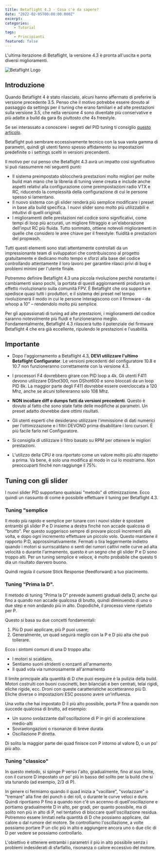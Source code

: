 ```yaml
---
title: Betaflight 4.3 - Cosa c'è da sapere?
date: "2022-02-05T00:00:00.000Z"
excerpt: 
categories:
    - Tutorial
tags: 
    - Principianti
featured: false
---
```


L'ultima iterazione di Betaflight, la versione 4.3 è pronta all'uscita e porta diversi miglioramenti.

![Betaflight Logo](/assets/betaflight-4-3/bf_logo.png)

## Introduzione

Quando Betaflight 4 è stato rilasciato, alcuni hanno affermato di preferire la versione precedente 3.5. Penso che il motivo potrebbe essere dovuto al passaggio da settings per il tuning che erano familiari e ad alte prestazioni sulla versione 3.5, che nella versione 4 sono diventate più conservative e più adatte a build da gara 6s piuttosto che 4s freestyle.

Se sei interassato a conoscere i segreti del PID tuning ti consiglio [questo articolo](https://lucafpv.com/come-tunare-pid). 

Betaflight può sembrare eccessivamente tecnico con la sua vasta gamma di parametri, quindi gli utenti fanno spesso affidamento su impostazioni predefinite o i settings scelti in versioni precendenti. 

Il motivo per cui penso che Betaflight 4.3 avrà un impatto così significativo si può riassumenre nei seguenti punti:

* Il sistema preimpostato sbloccherà prestazioni molto migliori per molte build man mano che la libreria di tuning viene creata e include anche aspetti relativi alla configurazione come preimpostazioni radio VTX e RC, riducendo la complessità della configurazione di cui le persone spesso si lamentano.
* Il nuovo sistema con gli slider renderà più semplice modificare i preset in base alla build specifica. I nuovi slider sono molto più utilizzabili e intuitivi di quelli originali.
* I miglioramenti delle prestazioni nel codice sono significativi, come tempi di loop più accurati, un migliore filtraggio e un'elaborazione dell'input RC più fluida. Tutto sommato, ottiene notevoli miglioramenti in quelle che considero le aree chiave per il freestyle: fluidità e prestazioni del propwash.

Tutti questi elementi sono stati attentamente controllati da un impressionante team di sviluppatori che contribuiscono al progetto gratuitamente e dedicano molto tempo e sforzi alla base del codice controllando attentamente il loro lavoro per garantire rilasci privi di bug e problemi minimi per l'utente finale.

Potremmo definire Betaflight 4.3 una piccola rivoluzione perché nonstante i cambiamenti siano pochi, la portata di questi aggiornamenti produrrà un effetto rivoluzionario sulla comunità FPV. È Betaflight che ora supporta e spedisce quasi tutti i produttori, e il sistema dei preset nel tempo rivoluzionerà il modo in cui le persone interagiscono con il firmware – da whoop a 10” – rendendolo molto più semplice.

Per gli appassionati di tuning ad alte prestazioni, i miglioramenti del codice saranno notevolmente più fluidi e funzioneranno meglio. Fondamentalmente, Betaflight 4.3 rilascerà tutto il potenziale del firmware Betaflight 4 che era già eccellente, ripulendo le prestazioni e l'usabilità.

## Importante

- Dopo l'aggiornamento a Betaflight 4.3, **DEVI utilizzare l'ultimo Betaflight Configurator**. Le versioni precedenti del configuratore 10.8 e 10.7 non funzioneranno correttamente con la versione 4.3.

- I processori F4 dovrebbero girare con PID loop a 4k. Gli utenti F411 devono utilizzare DShot300, non DShot600 e sono bloccati da un loop PID 8k. La maggior parte degli F411 dovrebbe essere overcloccata a 120 Mhz, anche se alcuni tollereranno solo 108 Mhz.

- **NON incollare diff o dumps fatti da versioni precedenti**. Questo è dovuto al fatto che sono state fatte delle modifiche ai parametri. Un preset adatto dovrebbe dare ottimi risultati.

- Gli utenti esperti che desiderano utilizzare l'immissione di dati numerici per l'ottimizzazione e i filtri DEVONO prima disabilitare i loro cursori. È più facile farlo nel Configuratore.

- Si consiglia di utilizzare il filtro basato su RPM per ottenere le migliori prestazioni. 

- L'utilizzo della CPU è ora riportato come un valore molto più alto rispetto a prima. Va bene, è solo una modifica al modo in cui lo mostriamo. Non preoccuparti finché non raggiunge il 75%.


## Tuning con gli slider

I nuovi slider PID supportano qualsiasi "metodo" di ottimizzazione. Ecco quindi un riassunto di come è possibile effettuare il tuning per Betaflight 4.3.

### Tuning "semplice
Il modo più rapido e semplice per tunare con i nuovi slider è spostare entrambi gli slider P e D insieme a destra finché non accade qualcosa di "brutto". Per questo suggerisco sempre di provare piccoli incrementi alla volta, e dopo ogni incremento effettuare un piccolo volo. Questo mantiene il rapporto P:D, approssimativamente. Fermati o tira leggermente indietro quando i motori si surriscaldano o senti dei rumori cattivi nelle curve ad alta velocità o durante l'armamento, questo è un segno che gli slider P e D sono troppo alti. Per un tuning semplice e veloce, è molto probabile che questo ti dia un risultato davvero buono.

Quindi regola il cursore Stick Response (feedforward) a tuo piacimento.

### Tuning "Prima la D".
Il metodo di tuning "Prima la D" prevede aumenti graduali della D, anche qui fino a quando non accade qualcosa di brutto, quindi diminuendo di uno o due step e non andando più in alto. Dopodiché, il processo viene ripetuto per P.

Questo si basa su due concetti fondamentali:

1. Più D puoi applicare, più P puoi usare;
2. Generalmente, un quad seguirà meglio con la P e D più alta che può tollerare.

Ecco i sintomi comuni di una D troppo alta:

* I motori si scaldano,
* Sentiamo suoni stridenti o ronzanti all'armamento
* Il quad vola via rumorosamente all'armamento

Il limite principale alla quantità di D che puoi eseguire è la pulizia della build. Motori costruiti con buoni cuscinetti, ben bilanciati e ben centrati, telai rigidi, eliche rigide, ecc. Droni con queste caratteristiche accetteranno più D. Eliche diverse o impostazioni ESC possono avere un'influenza.

Una volta che hai impostato D il più alto possibile, porta P fino a quando non succede qualcosa di brutto, ad esempio:

* Un suono svolazzante dall'oscillazione di P in giri di accelerazione medio-alti
* Sovraelongazioni o risonanze di breve durata
* Oscillazione P diretta.

Di solito la maggior parte dei quad finisce con P intorno al valore D, o un po' più alto.

### Tuning "classico"
In questo metodo, si spinge P verso l'alto, gradualmente, fino al suo limite, con il cursore D impostato un po' più in basso del solito per la build che si sta tunando (ad esempio, 2/3 di P). 

In genere ci fermiamo quando il quad inizia a "vacillare", "svolazzare" o "tremare" alla fine dei punch o dei roll, o durante le curve veloci e dure. Quindi riportiamo P fino a quando non c'è un accenno di quell'oscillazione e portiamo gradualmente D in alto, per gradi, per quanto possibile, ma di solito non più in alto di P, nel tentativo di bloccare quell'oscillazione residua. Potremmo essere limitati nella quantità di D che possiamo applicare, dal calore o dal rumore del motore. Se controlliamo l'oscillazione, a volte possiamo portare P un clic più in alto e aggiungere ancora uno o due clic di D per vedere se possiamo controllarlo.

L'obiettivo è ottenere entrambi i parametri il più in alto possibile senza i problemi indesiderati di sfarfallio, risonanza o calore eccessivo del motore.